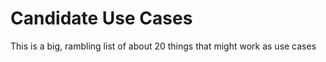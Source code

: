 # Candidate Use Cases

This is a big, rambling list of about 20 things that might work as use cases
